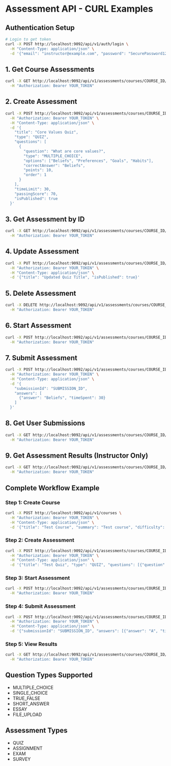 # Assessment API - CURL Examples

## Authentication Setup
```bash
# Login to get token
curl -X POST http://localhost:9092/api/v1/auth/login \
  -H "Content-Type: application/json" \
  -d '{"email": "instructor@example.com", "password": "SecurePassword123!"}'
```

## 1. Get Course Assessments
```bash
curl -X GET http://localhost:9092/api/v1/assessments/courses/COURSE_ID/assessments \
  -H "Authorization: Bearer YOUR_TOKEN"
```

## 2. Create Assessment
```bash
curl -X POST http://localhost:9092/api/v1/assessments/courses/COURSE_ID/assessments \
  -H "Authorization: Bearer YOUR_TOKEN" \
  -H "Content-Type: application/json" \
  -d '{
    "title": "Core Values Quiz",
    "type": "QUIZ",
    "questions": [
      {
        "question": "What are core values?",
        "type": "MULTIPLE_CHOICE",
        "options": ["Beliefs", "Preferences", "Goals", "Habits"],
        "correctAnswer": "Beliefs",
        "points": 10,
        "order": 1
      }
    ],
    "timeLimit": 30,
    "passingScore": 70,
    "isPublished": true
  }'
```

## 3. Get Assessment by ID
```bash
curl -X GET http://localhost:9092/api/v1/assessments/courses/COURSE_ID/assessments/ASSESSMENT_ID \
  -H "Authorization: Bearer YOUR_TOKEN"
```

## 4. Update Assessment
```bash
curl -X PUT http://localhost:9092/api/v1/assessments/courses/COURSE_ID/assessments/ASSESSMENT_ID \
  -H "Authorization: Bearer YOUR_TOKEN" \
  -H "Content-Type: application/json" \
  -d '{"title": "Updated Quiz Title", "isPublished": true}'
```

## 5. Delete Assessment
```bash
curl -X DELETE http://localhost:9092/api/v1/assessments/courses/COURSE_ID/assessments/ASSESSMENT_ID \
  -H "Authorization: Bearer YOUR_TOKEN"
```

## 6. Start Assessment
```bash
curl -X POST http://localhost:9092/api/v1/assessments/courses/COURSE_ID/assessments/ASSESSMENT_ID/start \
  -H "Authorization: Bearer YOUR_TOKEN"
```

## 7. Submit Assessment
```bash
curl -X POST http://localhost:9092/api/v1/assessments/courses/COURSE_ID/assessments/ASSESSMENT_ID/submit \
  -H "Authorization: Bearer YOUR_TOKEN" \
  -H "Content-Type: application/json" \
  -d '{
    "submissionId": "SUBMISSION_ID",
    "answers": [
      {"answer": "Beliefs", "timeSpent": 30}
    ]
  }'
```

## 8. Get User Submissions
```bash
curl -X GET http://localhost:9092/api/v1/assessments/courses/COURSE_ID/assessments/ASSESSMENT_ID/submissions \
  -H "Authorization: Bearer YOUR_TOKEN"
```

## 9. Get Assessment Results (Instructor Only)
```bash
curl -X GET http://localhost:9092/api/v1/assessments/courses/COURSE_ID/assessments/ASSESSMENT_ID/results \
  -H "Authorization: Bearer YOUR_TOKEN"
```

## Complete Workflow Example

### Step 1: Create Course
```bash
curl -X POST http://localhost:9092/api/v1/courses \
  -H "Authorization: Bearer YOUR_TOKEN" \
  -H "Content-Type: application/json" \
  -d '{"title": "Test Course", "summary": "Test course", "difficulty": "BEGINNER"}'
```

### Step 2: Create Assessment
```bash
curl -X POST http://localhost:9092/api/v1/assessments/courses/COURSE_ID/assessments \
  -H "Authorization: Bearer YOUR_TOKEN" \
  -H "Content-Type: application/json" \
  -d '{"title": "Test Quiz", "type": "QUIZ", "questions": [{"question": "Test?", "type": "MULTIPLE_CHOICE", "options": ["A", "B"], "correctAnswer": "A", "points": 10, "order": 1}], "isPublished": true}'
```

### Step 3: Start Assessment
```bash
curl -X POST http://localhost:9092/api/v1/assessments/courses/COURSE_ID/assessments/ASSESSMENT_ID/start \
  -H "Authorization: Bearer YOUR_TOKEN"
```

### Step 4: Submit Assessment
```bash
curl -X POST http://localhost:9092/api/v1/assessments/courses/COURSE_ID/assessments/ASSESSMENT_ID/submit \
  -H "Authorization: Bearer YOUR_TOKEN" \
  -H "Content-Type: application/json" \
  -d '{"submissionId": "SUBMISSION_ID", "answers": [{"answer": "A", "timeSpent": 30}]}'
```

### Step 5: View Results
```bash
curl -X GET http://localhost:9092/api/v1/assessments/courses/COURSE_ID/assessments/ASSESSMENT_ID/results \
  -H "Authorization: Bearer YOUR_TOKEN"
```

## Question Types Supported
- MULTIPLE_CHOICE
- SINGLE_CHOICE  
- TRUE_FALSE
- SHORT_ANSWER
- ESSAY
- FILE_UPLOAD

## Assessment Types
- QUIZ
- ASSIGNMENT
- EXAM
- SURVEY
